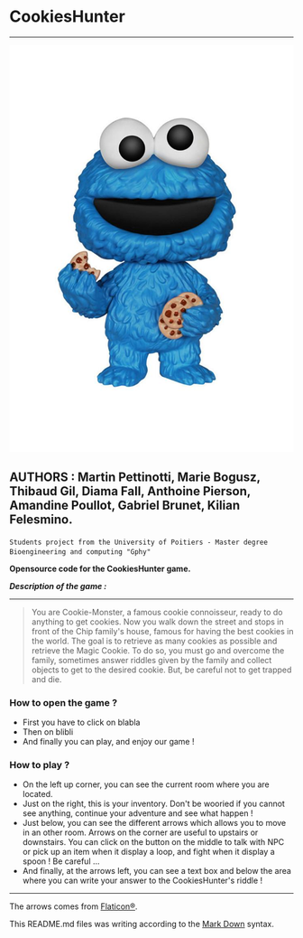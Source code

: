 # CookiesHunter
------------------------
![Cookie monster, the mascot](images/CookiesHunter_log.jpeg)


AUTHORS : Martin Pettinotti, Marie Bogusz, Thibaud Gil, Diama Fall, Anthoine Pierson, Amandine Poullot, Gabriel Brunet, Kilian Felesmino.
------------------------
`Students project from the University of Poitiers - Master degree Bioengineering and computing "Gphy"`

**Opensource code for the CookiesHunter game.**

***Description of the game :***
___
> You are Cookie-Monster, a famous cookie connoisseur, ready to do anything to get cookies. 
Now you walk down the street and stops in front of the Chip family's house, famous for having the best cookies in the world.
The goal is to retrieve as many cookies as possible and retrieve the Magic Cookie.
To do so, you must go and overcome the family, sometimes answer riddles given by the family and collect objects to get to   the desired cookie.
But, be careful not to get trapped and die.

### How to open the game ?
  
  - First you have to click on blabla
  - Then on blibli
  - And finally you can play, and enjoy our game !
  
### How to play ?

  - On the left up corner, you can see the current room where you are located.
  - Just on the right, this is your inventory. Don't be wooried if you cannot see anything, continue your adventure and see what happen !
  - Just below, you can see the different arrows which allows you to move in an other room. Arrows on the corner are useful to upstairs or downstairs. You can click on the button on the middle to talk with NPC or pick up an item when it display a loop, and fight when it display a spoon ! Be careful ...
  - And finally, at the arrows left, you can see a text box and below the area where you can write your answer to the CookiesHunter's riddle !  



___
The arrows comes from [Flaticon®](https://www.flaticon.com).

This README.md files was writing according to the [Mark Down](https://www.markdownguide.org/basic-syntax/) syntax.
